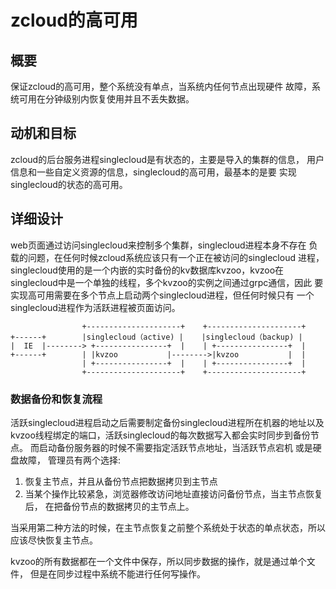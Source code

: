 # zcloud的高可用
## 概要
保证zcloud的高可用，整个系统没有单点，当系统内任何节点出现硬件
故障，系统可用在分钟级别内恢复使用并且不丢失数据。

## 动机和目标
zcloud的后台服务进程singlecloud是有状态的，主要是导入的集群的信息，
用户信息和一些自定义资源的信息，singlecloud的高可用，最基本的是要
实现singlecloud的状态的高可用。

## 详细设计
web页面通过访问singlecloud来控制多个集群，singlecloud进程本身不存在
负载的问题，在任何时候zcloud系统应该只有一个正在被访问的singlecloud
进程，singlecloud使用的是一个内嵌的实时备份的kv数据库kvzoo，kvzoo在
singlecloud中是一个单独的线程，多个kvzoo的实例之间通过grpc通信，因此
要实现高可用需要在多个节点上启动两个singlecloud进程，但任何时候只有
一个singlecloud进程作为活跃进程被页面访问。
```text
                +---------------------+    +---------------------+
+------+        |singlecloud（active) |    |singlecloud（backup) |
|  IE  |--------> +----------------+  |    | +----------------+  |
+------+        | |kvzoo           |-------->|kvzoo           |  |
                | +----------------+  |    | +----------------+  |
                +---------------------+    +---------------------+
```

### 数据备份和恢复流程
活跃singlecloud进程启动之后需要制定备份singlecloud进程所在机器的地址以及
kvzoo线程绑定的端口，活跃singlecloud的每次数据写入都会实时同步到备份节点。
而启动备份服务器的时候不需要指定活跃节点地址，当活跃节点宕机 或是硬盘故障，
管理员有两个选择:
1. 恢复主节点，并且从备份节点把数据拷贝到主节点
1. 当某个操作比较紧急，浏览器修改访问地址直接访问备份节点，当主节点恢复后，
在把备份节点的数据拷贝的主节点上。  

当采用第二种方法的时候，在主节点恢复之前整个系统处于状态的单点状态，所以
应该尽快恢复主节点。

kvzoo的所有数据都在一个文件中保存，所以同步数据的操作，就是通过单个文件，
但是在同步过程中系统不能进行任何写操作。
